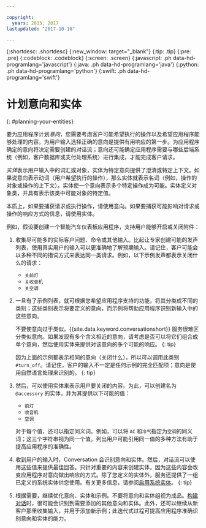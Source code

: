 ```yaml
---

copyright:
  years: 2015, 2017
lastupdated: "2017-10-16"

---
```


{:shortdesc: .shortdesc}
{:new_window: target="_blank"}
{:tip: .tip}
{:pre: .pre}
{:codeblock: .codeblock}
{:screen: .screen}
{:javascript: .ph data-hd-programlang='javascript'}
{:java: .ph data-hd-programlang='java'}
{:python: .ph data-hd-programlang='python'}
{:swift: .ph data-hd-programlang='swift'}

# 计划意向和实体
{: #planning-your-entities}

要为应用程序计划*意向*，您需要考虑客户可能希望执行的操作以及希望应用程序能够处理的内容。为用户输入选择正确的意向是提供有用响应的第一步。为应用程序确定的意向将决定需要创建的对话流；意向还可能确定应用程序需要与哪些后端系统（例如，客户数据库或支付处理系统）进行集成，才能完成客户请求。

*实体*表示用户输入中的词汇或对象，实体为特定意向提供了澄清或特定上下文。如果说意向表示动词（用户希望执行的操作），那么实体就表示名词（例如，操作的对象或操作的上下文）。实体使一个意向表示多个特定操作成为可能。实体定义对象类，并具有表示该类中可能对象的特定值。

本质上，如果要捕获请求或执行操作，请使用意向。如果要捕获可能影响对请求或操作的响应方式的信息，请使用实体。

例如，假设要创建一个智能汽车仪表板应用程序，支持用户能够开启或关闭附件：

1.  收集尽可能多的实际客户问题、命令或其他输入。比起让专家创建可能的发声列表，使用真实用户的输入可以更准确地了解预期输入。请记住，客户可能会以多种不同的措词方式来表达同一类请求。例如，以下示例发声都表示关闭什么的请求：

    - `关前灯`
    - `关收音机`
    - `关空调`
1.  一旦有了示例列表，就可根据您希望应用程序支持的功能，将其分类成不同的类别；这些类别表示将要定义的意向，而示例将帮助应用程序识别新输入中的这些意向。

    不要使意向过于类似。{{site.data.keyword.conversationshort}} 服务很难区分类似意向。如果发现有多个含义相近的意向，请考虑是否可以将它们组合成单个意向，然后使用实体来提供对该意向的多个可能的响应。
    {: tip}

    因为上面的示例都表示相同的意向（关闭什么），所以可以调用此类别 `#turn_off`。请记住，客户的输入不一定是任何示例的完全匹配项；意向是使用自然语言处理来识别的。
    {: tip}
1.  然后，可以使用实体来表示用户要关闭的内容。为此，可以创建名为 `@accessory` 的实体，并为其提供以下可能的值：

    - `前灯`
    - `收音机`
    - `空调`

    对于每个值，还可以指定同义词。例如，可以将 `AC` 和`冷气`指定为`空调`的同义词；这三个字符串视为同一个值。列出用户可能引用同一值的多种方法有助于提高应用程序的准确性。
1.  收到用户的输入时，Conversation 会识别意向和实体。然后，对话流可以使用这些值来提供最佳回答。只针对重要的内容来创建实体，因为这些内容会改变应用程序对意向做出响应的方式。除了您定义的实体外，服务还提供了一组已定义的系统实体供您使用。有关更多信息，请参阅[启用系统实体](entities.html#enable_system_entities)。
    {: tip}
1.  根据需要，继续优化意向、实体和示例。不要将意向和实体组视为成品。[构建对话](dialog-build.html)时，很可能会识别到需要添加的其他意向和实体。此外，还可以继续从新客户那里收集输入，并用于添加新示例；此迭代式过程可提高应用程序准确识别意向和实体的能力。
